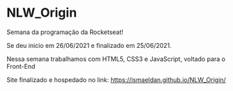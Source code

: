 # NLW_Origin

Semana da programação da Rocketseat!

Se deu inicio em 26/06/2021 e finalizado em 25/06/2021.

Nessa semana trabalhamos com HTML5, CSS3 e JavaScript, voltado para o Front-End

Site finalizado e hospedado no link: https://ismaeldan.github.io/NLW_Origin/
